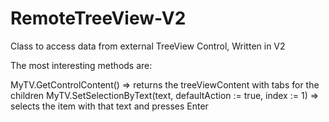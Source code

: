 # RemoteTreeView-V2
Class to access data from external TreeView Control, Written in V2

The most interesting methods are:

MyTV.GetControlContent()                                          => returns the treeViewContent with tabs for the children
MyTV.SetSelectionByText(text, defaultAction := true, index := 1)  => selects the item with that text and presses Enter
